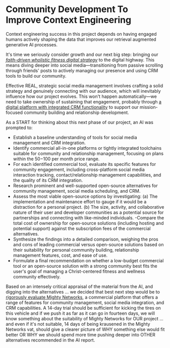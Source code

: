 # Community Development To Improve Context Engineering

Context engineering success in this project depends on having engaged humans actively shaping the data that improves our retrieval augmented generative AI processes.

It's time we seriously consider growth and our next big step: bringing our [*faith-driven wholistic fitness digital strategy*](https://g.co/gemini/share/caaa98270bf1) to the digital highway. This means diving deeper into social media—transitioning from passive scrolling through friends' posts to actively managing our presence and using CRM tools to build our community.

Effective REAL, strategic social media management involves crafting a solid strategy and genuinely connecting with our audience, which will inevitably influence how our project evolves. This won't happen automatically—we need to take ownership of sustaining that engagement, probably through [a digital platform with integrated CRM functionality](https://docs.google.com/document/d/1jJKVhCVOHsoVTt5EzLs_iIK1sLWsvE019-yINkj2aXk/edit?usp=sharing) to support our mission-focused community building and relationship development.

As a START for thinking about this next phase of our project, an AI was prompted to:

- Establish a baseline understanding of tools for social media management and CRM integration.
- Identify commercial all-in-one platforms or tightly integrated toolchains suitable for community and relationship management, focusing on plans within the $50-$100 per month price range.
- For each identified commercial tool, evaluate its specific features for community engagement, including cross-platform social media interaction tracking, contact/relationship management capabilities, and the quality of its CRM integration.
- Research prominent and well-supported open-source alternatives for community management, social media scheduling, and CRM.
-  Assess the most viable open-source options by investigating: (a) The implementation and maintenance effort to gauge if it would be a distraction for a personal project. (b) The size, activity, and collaborative nature of their user and developer communities as a potential source for partnerships and connecting with like-minded individuals.
-Compare the total cost of ownership for open-source solutions (including hosting and potential support) against the subscription fees of the commercial alternatives.
- Synthesize the findings into a detailed comparison, weighing the pros and cons of leading commercial versus open-source solutions based on their suitability for personal community building, relationship management features, cost, and ease of use.
- Formulate a final recommendation on whether a low-budget commercial tool or an open-source solution with a strong community best fits the user's goal of managing a Christ-centered fitness and wellness community effectively.

Based on an intensely critical appraisal of the material from the AI, and digging into the alternatives ... we decided that best next step would be to [rigorously evaluate Mighty Networks](https://www.mightynetworks.com/peoplemagic/masterclass/intro), a commercial platform that offers a range of features for community management, social media integration, and CRM capabilities. A 14-day trial should be sufficient for kicking the tires on this vehicle and if we push it as far as it can go in fourteen days, we will know something about the suitability of Mighty Networks for OUR project ... and even if it's not suitable, 14 days of being krausened in the Mighty Networks vat, should give a clearer picture of WHY something else would fit better OR WHY we should spend more time pushing deeper into OTHER alternatives recommended in the AI report.